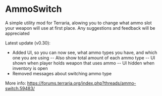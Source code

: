 # AmmoSwitch

A simple utility mod for Terraria, alowing you to change what ammo slot your weapon will use at first place.
Any suggestions and feedback will be appreciated

Latest update (v0.30):
- Added UI, so you can now see, what ammo types you have, and which one you are using
-- Also show total amount of each ammo type
-- UI shown when player holds weapon that uses ammo
-- UI hidden when inventory is open
- Removed messages about switching ammo type

More info: https://forums.terraria.org/index.php?threads/ammo-switch.59483/
